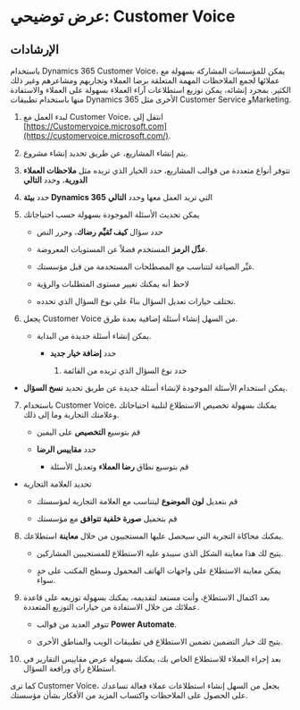 ﻿---
demo:
    title: 'عرض توضيحي: Customer Voice'
    module: 'الوحدة 1: التعرف على أساسيات Dynamics 365 Marketing'
---

# عرض توضيحي: Customer Voice

## الإرشادات

باستخدام Dynamics 365 Customer Voice، يمكن للمؤسسات المشاركة بسهولة مع عملائها لجمع الملاحظات المهمة المتعلقة برضا العملاء وتجاربهم ومشاعرهم وغير ذلك الكثير. بمجرد إنشائه، يمكن توزيع استطلاعات آراء العملاء بسهولة على العملاء والاستفادة منها باستخدام تطبيقات Dynamics 365 الأخرى مثل Customer Service وMarketing. 

1. لبدء العمل مع Customer Voice، انتقل إلى [https://Customervoice.microsoft.com](https://customervoice.microsoft.com/). 

2. يتم إنشاء المشاريع، عن طريق تحديد إنشاء مشروع.

3. تتوفر أنواع متعددة من قوالب المشاريع، حدد الخيار الذي تريده مثل **ملاحظات العملاء الدورية**، وحدد **التالي**

4. حدد **بيئة Dynamics 365** التي تريد العمل معها وحدد **التالي**

5. يمكن تحديث الأسئلة الموجودة بسهولة حسب احتياجاتك

	- حدد سؤال **كيف تُقيِّم رضاك**، وحرر النص

	- **عدِّل الرمز** المستخدم فضلاً عن المستويات المعروضة. 

	- غيِّر الصياغة لتتناسب مع المصطلحات المستخدمة من قبل مؤسستك. 

	- لاحظ أنه يمكنك تغيير مستوى المتطلبات والرؤية

	- تختلف خيارات تعديل السؤال بناءً على نوع السؤال الذي تحدده.

6. يجعل Customer Voice من السهل إنشاء أسئلة إضافية بعدة طرق. 

	- يمكن إنشاء أسئلة جديدة من البداية.

		- حدد **إضافة خيار جديد**

			1. حدد نوع السؤال الذي تريده من القائمة

- يمكن استخدام الأسئلة الموجودة لإنشاء أسئلة جديدة عن طريق تحديد **نسخ السؤال**.

7. باستخدام Customer Voice، يمكنك بسهولة تخصيص الاستطلاع لتلبية احتياجاتك وعلامتك التجارية وما إلى ذلك. 

	- قم بتوسيع **التخصيص** على اليمين

	- حدد **مقاييس الرضا**

		- قم بتوسيع نطاق **رضا العملاء** وتعديل الأسئلة

- تحديد العلامة التجارية

	- قم بتعديل **لون الموضوع** ليتناسب مع العلامة التجارية لمؤسستك

	- قم بتحميل **صورة خلفية تتوافق** مع مؤسستك

8. يمكنك محاكاة التجربة التي سيحصل عليها المستجيبون من خلال **معاينة** استطلاعك. 

	- يتيح لك هذا معاينة الشكل الذي سيبدو عليه الاستطلاع للمستجيبين المشاركين. 

	- يمكن معاينة الاستطلاع على واجهات الهاتف المحمول وسطح المكتب على حدٍ سواء. 

9. بعد اكتمال الاستطلاع، وأنت مستعد لتقديمه، يمكنك بسهولة توزيعه على قاعدة عملائك من خلال الاستفادة من خيارات التوزيع المتعددة.

	- تتوفر العديد من قوالب **Power Automate**. 

	- يتيح لك خيار التضمين تضمين الاستطلاع في تطبيقات الويب والمناطق الأخرى. 

10. بعد إجراء العملاء للاستطلاع الخاص بك، يمكنك بسهولة عرض مقاييس التقارير في استطلاع رأي ورافعة السؤال. 

كما ترى Customer Voice، يجعل من السهل إنشاء استطلاعات عملاء فعالة تساعدك على الحصول على الملاحظات واكتساب المزيد من الأفكار بشأن مؤسستك. 

 
